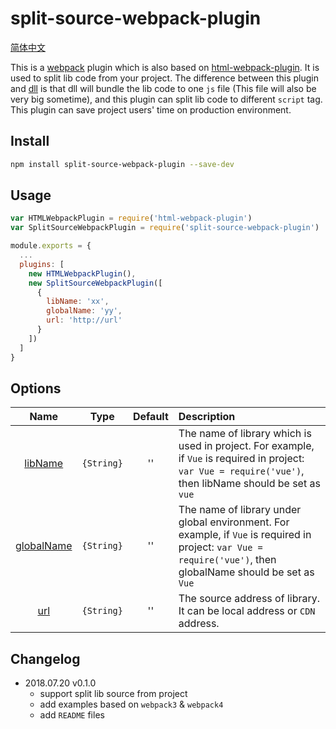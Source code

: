 # split-source-webpack-plugin

[简体中文](./README-zh.md)

This is a [webpack](https://github.com/webpack/webpack) plugin which is also based on [html-webpack-plugin](https://github.com/jantimon/html-webpack-plugin). It is used to split lib code from your project. The difference between this plugin and [dll](https://webpack.js.org/plugins/dll-plugin/) is that dll will bundle the lib code to one `js` file (This file will also be very big sometime), and this plugin can split lib code to different `script` tag. This plugin can save project users' time on production environment.

## Install

```bash
npm install split-source-webpack-plugin --save-dev
```

## Usage

```javascript
var HTMLWebpackPlugin = require('html-webpack-plugin')
var SplitSourceWebpackPlugin = require('split-source-webpack-plugin')

module.exports = {
  ...
  plugins: [
    new HTMLWebpackPlugin(),
    new SplitSourceWebpackPlugin([
      {
        libName: 'xx',
        globalName: 'yy',
        url: 'http://url'
      }
    ])
  ]
}
```

## Options

|Name|Type|Default|Description|
|:--:|:--:|:-----:|:----------|
|[libName](#)|`{String}`|''|The name of library which is used in project. For example, if `Vue` is required in project: `var Vue = require('vue')`, then libName should be set as `vue`|
|[globalName](#)|`{String}`|''|The name of library under global environment. For example, if `Vue` is required in project: `var Vue = require('vue')`, then globalName should be set as `Vue`|
|[url](#)|`{String}`|''|The source address of library. It can be local address or `CDN` address.|

## Changelog

- 2018.07.20 v0.1.0
  - support split lib source from project
  - add examples based on `webpack3` & `webpack4`
  - add `README` files